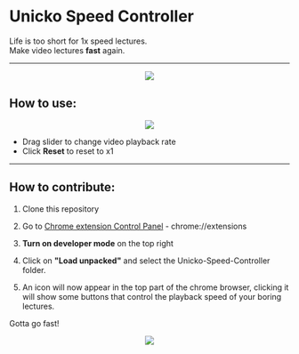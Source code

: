 # Unicko Speed Controller
Life is too short for 1x speed lectures.\
Make video lectures **fast** again.
_____________
<p align="center">
<img src="https://i.imgur.com/2wSAtLK.jpg">
 </p>

## How to use:
<p align="center">
<img src="https://i.imgur.com/jAgifpz.png">
 </p>

* Drag slider to change video playback rate
* Click **Reset** to reset to x1
  
_______________
## How to contribute:
1. Clone this repository
2. Go to [Chrome extension Control Panel](chrome://extensions) - chrome://extensions

3. **Turn on developer mode** on the top right
4. Click on **"Load unpacked"** and select the Unicko-Speed-Controller folder.
5. An icon will now appear in the top part of the chrome browser, clicking it will show some buttons that control the playback speed of your boring lectures.



Gotta go fast!

<p align="center">
<img src="https://i.imgur.com/GQCu9nR.jpg">
 </p>
